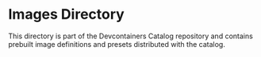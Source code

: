 # Images Directory

This directory is part of the Devcontainers Catalog repository and contains prebuilt image definitions and presets distributed with the catalog.

